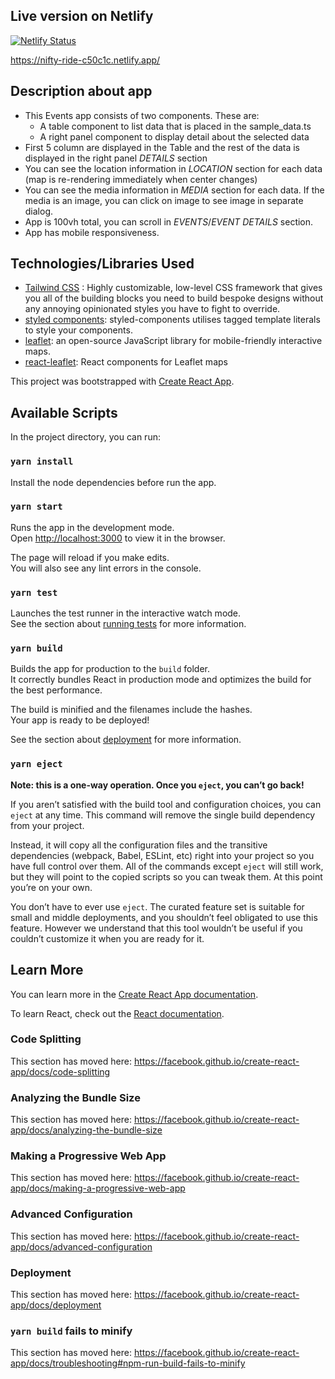 ## Live version on Netlify

[![Netlify Status](https://api.netlify.com/api/v1/badges/64043da6-cb0b-4898-823c-d20f1e0aee3b/deploy-status)](https://app.netlify.com/sites/nifty-ride-c50c1c/deploys)

https://nifty-ride-c50c1c.netlify.app/

## Description about app

- This Events app consists of two components. These are: 
  - A table component to list data that is placed in the sample_data.ts
  - A right panel component to display detail about the selected data
- First 5 column are displayed in the Table and the rest of the data is displayed in the right panel _DETAILS_ section
- You can see the location information in _LOCATION_ section for each data (map is re-rendering immediately when center changes)
- You can see the media information in _MEDIA_ section for each data. If the media is an image, you can click on image to see image in separate dialog.
- App is 100vh total, you can scroll in _EVENTS_/_EVENT DETAILS_ section.
- App has mobile responsiveness.


## Technologies/Libraries Used

- [Tailwind CSS](https://tailwindcss.com/) : Highly customizable, low-level CSS framework that gives you all of the building blocks you need to build bespoke designs without any annoying opinionated styles you have to fight to override.
- [styled components](https://styled-components.com/): styled-components utilises tagged template literals to style your components.
- [leaflet](https://leafletjs.com/): an open-source JavaScript library for mobile-friendly interactive maps.
- [react-leaflet](https://react-leaflet.js.org/): React components for Leaflet maps


This project was bootstrapped with [Create React App](https://github.com/facebook/create-react-app).

## Available Scripts

In the project directory, you can run:

### `yarn install`

Install the node dependencies before run the app.

### `yarn start`

Runs the app in the development mode.<br />
Open [http://localhost:3000](http://localhost:3000) to view it in the browser.

The page will reload if you make edits.<br />
You will also see any lint errors in the console.

### `yarn test`

Launches the test runner in the interactive watch mode.<br />
See the section about [running tests](https://facebook.github.io/create-react-app/docs/running-tests) for more information.

### `yarn build`

Builds the app for production to the `build` folder.<br />
It correctly bundles React in production mode and optimizes the build for the best performance.

The build is minified and the filenames include the hashes.<br />
Your app is ready to be deployed!

See the section about [deployment](https://facebook.github.io/create-react-app/docs/deployment) for more information.

### `yarn eject`

**Note: this is a one-way operation. Once you `eject`, you can’t go back!**

If you aren’t satisfied with the build tool and configuration choices, you can `eject` at any time. This command will remove the single build dependency from your project.

Instead, it will copy all the configuration files and the transitive dependencies (webpack, Babel, ESLint, etc) right into your project so you have full control over them. All of the commands except `eject` will still work, but they will point to the copied scripts so you can tweak them. At this point you’re on your own.

You don’t have to ever use `eject`. The curated feature set is suitable for small and middle deployments, and you shouldn’t feel obligated to use this feature. However we understand that this tool wouldn’t be useful if you couldn’t customize it when you are ready for it.

## Learn More

You can learn more in the [Create React App documentation](https://facebook.github.io/create-react-app/docs/getting-started).

To learn React, check out the [React documentation](https://reactjs.org/).

### Code Splitting

This section has moved here: https://facebook.github.io/create-react-app/docs/code-splitting

### Analyzing the Bundle Size

This section has moved here: https://facebook.github.io/create-react-app/docs/analyzing-the-bundle-size

### Making a Progressive Web App

This section has moved here: https://facebook.github.io/create-react-app/docs/making-a-progressive-web-app

### Advanced Configuration

This section has moved here: https://facebook.github.io/create-react-app/docs/advanced-configuration

### Deployment

This section has moved here: https://facebook.github.io/create-react-app/docs/deployment

### `yarn build` fails to minify

This section has moved here: https://facebook.github.io/create-react-app/docs/troubleshooting#npm-run-build-fails-to-minify